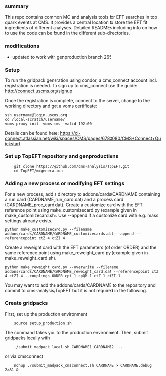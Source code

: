 ### summary 
This repo contains common MC and analysis tools for EFT searches in top quark events at CMS. 
It provides a central location to store the EFT fit ingredients of different analyses.
Detailed READMEs including info on how to use the code can be found in the different sub-directories.

### modifications
 * updated to work with genproduction branch 265 

### Setup 
To run the gridpack generation using condor, a cms_connect account incl. registration is needed.
To sign up to cms_connect use the guide: http://connect.uscms.org/signup

Once the registration is complete, connect to the server, change to the working directory and get a voms certificate:
```
ssh username@login.uscms.org
cd /local-scratch/username/
voms-proxy-init -voms cms -valid 192:00
```
Details can be found here: https://ci-connect.atlassian.net/wiki/spaces/CMS/pages/6783080/CMS+Connect+Quickstart

### Set up TopEFT repository and genproductions 
```
    git clone https://github.com/cms-analysis/TopEFT.git
    cd TopEFT/mcgeneration
```

###  Adding a new process or modifying EFT settings
For a new process, add a directory to addons/cards/CARDNAME containing a run card (CARDNAME_run_card.dat) and a process card (CARDNAME_proc_card.dat).
Create a customize card with the EFT reference point using make_customizecard.py (example given in make_customizecard.sh). Use --append if a customize card with e.g. mass settings already exists.
```
python make_customizecard.py --filename addons/cards/CARDNAME/CARDNAME_customizecards.dat --append --referencepoint ctZ 4 ctZI 4
```
Create a reweight card with the EFT parameters (of order ORDER) and the same reference point using make_reweight_card.py (example given in make_reweight_card.sh).
```
python make_reweight_card.py --overwrite --filename addons/cards/CARDNAME/CARDNAME_reweight_card.dat --referencepoint ctZ 4 ctZI 4 --couplings ORDER cpt 1 cpQM 1 ctZ 1 ctZI 1
```

You may want to add the addons/cards/CARDNAME to the repository and commit to cms-analysis/TopEFT but it is not required in the following.

### Create gridpacks
First, set up the production environment
```
    source setup_production.sh  
```
The command takes you to the production environment.
Then, submit gridpacks locally with
```
    ./submit_madpack_local.sh CARDNAME1 CARDNAME2 ...
```
or via cmsconnect
```
    nohup ./submit_madpack_cmsconnect.sh CARDNAME > CARDNAME.debug 2>&1 &
```

